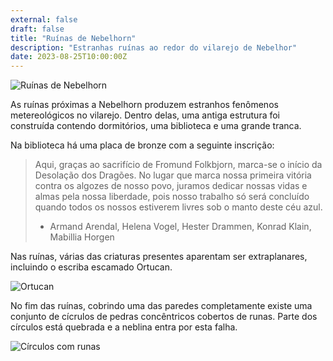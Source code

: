 ```yaml
---
external: false
draft: false
title: "Ruínas de Nebelhorn"
description: "Estranhas ruínas ao redor do vilarejo de Nebelhor"
date: 2023-08-25T10:00:00Z
---
```


![Ruínas de Nebelhorn](/erde/images/nebelhorn-ruins.png)

As ruínas próximas a Nebelhorn produzem estranhos fenômenos metereológicos no vilarejo. Dentro delas, 
uma antiga estrutura foi construída contendo dormitórios, uma biblioteca e uma grande tranca.

Na biblioteca há uma placa de bronze com a seguinte inscrição:

> Aqui, graças ao sacrifício de Fromund Folkbjorn, marca-se o início da Desolação dos Dragões. No lugar que marca nossa primeira vitória contra os algozes de nosso povo, juramos dedicar nossas vidas e almas pela nossa liberdade, pois nosso trabalho só será concluído quando todos os nossos estiverem livres sob o manto deste céu azul.
> - Armand Arendal, Helena Vogel, Hester Drammen, Konrad Klain, Mabillia Horgen

Nas ruínas, várias das criaturas presentes aparentam ser extraplanares, incluindo o escriba escamado Ortucan.

![Ortucan](https://2e.aonprd.com/Images/Monsters/Scalescribe.png)

No fim das ruínas, cobrindo uma das paredes completamente existe uma conjunto de cícrulos de pedras concêntricos
cobertos de runas. Parte dos círculos está quebrada e a neblina entra por esta falha.

![Círculos com runas](/erde/images/concentric-circular-stone-door.jpeg)